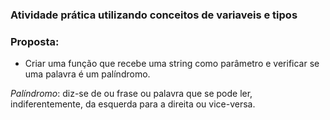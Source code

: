 ### Atividade prática utilizando conceitos de variaveis e tipos

### Proposta:

-  Criar uma função que recebe uma string como parâmetro e verificar se uma palavra é um palíndromo.

*Palíndromo*: diz-se de ou frase ou palavra que se pode ler, indiferentemente, da esquerda para a direita ou vice-versa.




